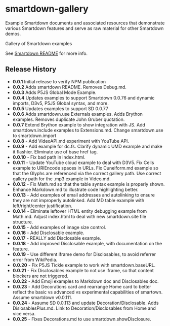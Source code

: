 # smartdown-gallery

Example Smartdown documents and associated resources that demonstrate various Smartdown features and serve as raw material for other Smartdown demos.

Gallery of Smartdown examples

See [Smartdown README](https://smartdown.site/lib/#README) for more info.

## Release History

- **0.0.1** Initial release to verify NPM publication
- **0.0.2** Adds smartdown README. Removes Debug.md.
- **0.0.3** Adds P5JS Global Mode Example.
- **0.0.4** Updates examples to support Smartdown 0.0.76 and dynamic imports, D3v5, P5JS Global syntax, and more.
- **0.0.5** Updates examples to support SD 0.0.77
- **0.0.6** Adds smartdown.use Externals examples. Adds Brython examples. Removes duplicate John Gruber quotation.
- **0.0.7** Extend Brython example to show integration with JS. Add smartdown.include examples to Extensions.md. Change smartdown.use to smartdown.import
- **0.0.8** - Add VideoAPI.md experiment with YouTube API.
- **0.0.9** - Add example for dc.fs. Clarify dynamic UMD example and make it flashier. Eliminate use of base href tag.
- **0.0.10** - Fix bad path in index.html.
- **0.0.11** - Update YouTube cloud example to deal with D3V5. Fix Cells example to URIEncode spaces in URLs. Fix Cuneiform.md example so that the Glyphs are referenced via the correct gallery path. Use correct gallery path for the .mp3 example in Video.md.
- **0.0.12** - Fix Math.md so that the table syntax example is properly shown. Enhance Markdown.md to illustrate code highlighting better.
- **0.0.13** - Add examples of email addresses and autolinking to ensure they are not improperly autolinked. Add MD table example with left/right/center justification.
- **0.0.14** - Eliminate leftover HTML entity debugging example from Math.md. Adjust index.html to deal with new smartdown.site file structure.
- **0.0.15** - Add examples of image size control.
- **0.0.16** - Add Disclosable example.
- **0.0.17** - REALLY add Disclosable example.
- **0.0.18** - Add improved Disclosable example, with documentation on the feature.
- **0.0.19** - Use different iframe demo for Disclosables, to avoid referrer error from WikiPedia.
- **0.0.20** - Fix P5JS Tickle example to work with smartdown.baseURL.
- **0.0.21** - Fix Disclosables example to not use iframe, so that content blockers are not triggered.
- **0.0.22** - Add Emoji examples to Markdown doc and Disclosables doc.
- **0.0.23** - Add Decorations card and rearrange Home card to better reflect the basic vs advanced vs experimental capabilities of smartown. Assume smartdown v0.0.111.
- **0.0.24** - Assume SD 0.0.113 and update Decoration/Disclosable. Adds DislosablesPlus.md. Link to Decoration/Disclosables from Home and vice versa.
- **0.0.25** - Fixes Decorations.md to use smartdown.showDisclosure.

